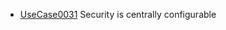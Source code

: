 * [UseCase0031](https://github.com/DomainDrivenArchitecture/ddaRequirement/blob/master/en/requirements/UseCase0031.md) Security is centrally configurable
